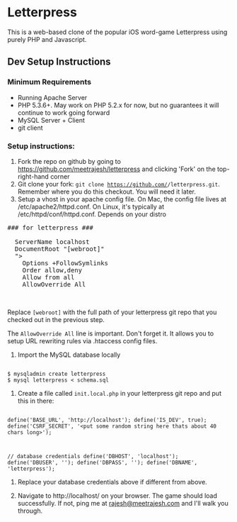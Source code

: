 Letterpress
===========

This is a web-based clone of the popular iOS word-game Letterpress using
purely PHP and Javascript.


Dev Setup Instructions
----------------------

### Minimum Requirements

* Running Apache Server
* PHP 5.3.6+. May work on PHP 5.2.x for now, but no guarantees it will continue to work going forward
* MySQL Server + Client
* git client

### Setup instructions:

1. Fork the repo on github by going to https://github.com/meetrajesh/letterpress and clicking 'Fork' on the top-right-hand corner
1. Git clone your fork: <code>git clone https://github.com/<username>/letterpress.git</code>. Remember where you do this checkout. You will need it later.
1. Setup a vhost in your apache config file. On Mac, the config file lives at /etc/apache2/httpd.conf. On Linux, it's typically at /etc/httpd/conf/httpd.conf. Depends on your distro

<pre>
### for letterpress ###
<VirtualHost *:80>
  ServerName localhost
  DocumentRoot "[webroot]"
  <Directory "<webroot>">
    Options +FollowSymlinks
    Order allow,deny
    Allow from all
    AllowOverride All
  </Directory>
</VirtualHost>
</pre>

Replace <code>[webroot]</code> with the full path of your letterpress git repo that you checked out in the previous step.

The <code>AllowOverride All</code> line is important. Don't forget it. It allows you to setup URL rewriting rules via .htaccess config files.

1. Import the MySQL database locally

<code>
$ mysqladmin create letterpress
$ mysql letterpress < schema.sql
</code>

1. Create a file called <code>init.local.php</code> in your letterpress git repo and put this in there:

<code>
<?php

define('BASE_URL', 'http://localhost');
define('IS_DEV', true);
define('CSRF_SECRET', '<put some random string here thats about 40 chars long>');

// database credentials
define('DBHOST', 'localhost');
define('DBUSER', '');
define('DBPASS', '');
define('DBNAME', 'letterpress');
</code>

1. Replace your database credentials above if different from above.

1. Navigate to http://localhost/ on your browser. The game should load successfully. If not, ping me at rajesh@meetrajesh.com and I'll walk you through.



